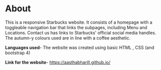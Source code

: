 # About
This is a responsive Starbucks website. It consists of a homepage with a toggleable navigation bar that links the subpages, including Menu and Locations.
Contact us has links to Starbucks' official social media handles. The autumn-y colours used are in line with a coffee aesthetic. 

**Languages used**- The website was created using basic HTML , CSS (and bootstrap 4)

**Link for the website**- https://aasthabharill.github.io/
